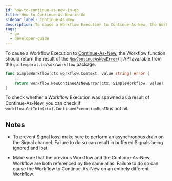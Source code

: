 ```yaml
---
id: how-to-continue-as-new-in-go
title: How to Continue-As-New-in-Go
sidebar_label: Continue-As-New
description: To cause a Workflow Execution to Continue-As-New, the Workflow function should return the result of the `NewContinueAsNewError()` API available from the `go.temporal.io/sdk/workflow` package.
tags:
  - go
  - developer-guide
---
```


To cause a Workflow Execution to [Continue-As-New](/concepts/what-is-continue-as-new), the Workflow function should return the result of the [`NewContinueAsNewError()`](https://pkg.go.dev/go.temporal.io/sdk/workflow#NewContinueAsNewError) API available from the `go.temporal.io/sdk/workflow` package.

```go
func SimpleWorkflow(ctx workflow.Context, value string) error {
    ...
    return workflow.NewContinueAsNewError(ctx, SimpleWorkflow, value)
}
```

To check whether a Workflow Execution was spawned as a result of Continue-As-New, you can check if `workflow.GetInfo(ctx).ContinuedExecutionRunID` is not nil.

## Notes

- To prevent Signal loss, make sure to perform an asynchronous drain on the Signal channel. Failure to do so can result in buffered Signals being ignored and lost.

- Make sure that the previous Workflow and the Continue-As-New Workflow are both referenced by the same alias. Failure to do so can cause the Workflow to Continue-As-New on an entirely different Workflow.
